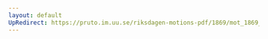 ```yaml
---
layout: default
UpRedirect: https://pruto.im.uu.se/riksdagen-motions-pdf/1869/mot_1869__ak__117/mot_1869__ak__117-005.pdf
---
```

